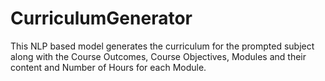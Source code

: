# CurriculumGenerator
This NLP based model generates the curriculum for the prompted subject along with the Course Outcomes, Course Objectives, Modules and their content and Number of Hours for each Module.
